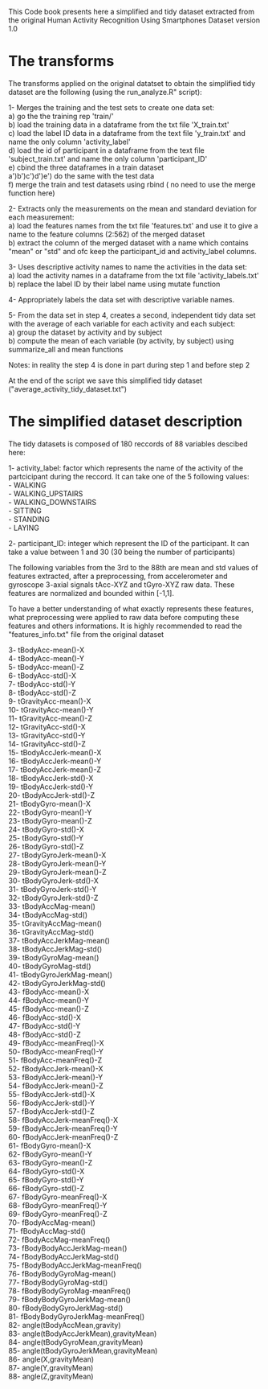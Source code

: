 This Code book presents here a simplified and tidy dataset extracted from the original Human Activity Recognition Using Smartphones Dataset version 1.0 

The transforms
==============
The transforms applied on the original datatset to obtain the simplified tidy dataset are the following (using the run_analyze.R" script):


1- Merges the training and the test sets to create one data set:  
   a) go the the training rep 'train/'  
   b) load the training data in a dataframe from the txt file 'X_train.txt'  
   c) load the label ID data in a dataframe from  the text file 'y_train.txt' and name the only column 'activity_label'  
   d) load the id of participant in a dataframe from the text file 'subject_train.txt' and name the only column 'participant_ID'  
   e) cbind the three dataframes in a train dataset  
   a')b')c')d')e') do the same with the test data  
   f) merge the train and test datasets using rbind ( no need to use the merge function here)  


2- Extracts only the measurements on the mean and standard deviation for each measurement:  
   a) load the features names from the txt file 'features.txt' and use it to give a name to the feature columns (2:562) of the merged dataset  
   b) extract the column of the merged dataset with a name which contains "mean" or "std" and ofc keep the participant_id and activity_label columns.   
   
   
3- Uses descriptive activity names to name the activities in the data set:  
   a) load the activity names in a dataframe from the txt file 'activity_labels.txt'  
   b) replace the label ID by their label name using mutate function  
   
4- Appropriately labels the data set with descriptive variable names.

5- From the data set in step 4, creates a second, independent tidy data set with the average of each variable for each activity and each subject:  
   a) group the dataset by activity and by subject  
   b) compute the mean of each variable (by activity, by subject) using summarize_all and mean functions  

Notes: in reality the step 4 is done in part during step 1 and before step 2

At the end of the script we save this simplified tidy dataset ("average_activity_tidy_dataset.txt")


The simplified dataset description
==================================
The tidy datasets is composed of 180 reccords of 88 variables descibed here:

1- activity_label: factor which represents the name of the activity of the partcicipant during the reccord. It can take one of the 5 following values:  
				- WALKING  
				- WALKING_UPSTAIRS  
				- WALKING_DOWNSTAIRS  
				- SITTING  
				- STANDING  
				- LAYING  

2- participant_ID: integer which represent the ID of the participant. It can take a value between 1 and 30 (30 being the number of participants)



The following variables from the 3rd to the 88th are mean and std values of features extracted, after a preprocessing, from accelerometer and gyroscope 3-axial signals tAcc-XYZ and tGyro-XYZ raw data.
These features are normalized and bounded within [-1,1].

To have a better understanding of what exactly represents these features, what preprocessing were applied to raw data before computing these features and others informations. It is highly recommended to read the "features_info.txt" file from the original dataset

  
3- tBodyAcc-mean()-X  
4- tBodyAcc-mean()-Y  
5- tBodyAcc-mean()-Z  
6- tBodyAcc-std()-X  
7- tBodyAcc-std()-Y  
8- tBodyAcc-std()-Z  
9- tGravityAcc-mean()-X  
10- tGravityAcc-mean()-Y  
11- tGravityAcc-mean()-Z  
12- tGravityAcc-std()-X  
13- tGravityAcc-std()-Y  
14- tGravityAcc-std()-Z  
15- tBodyAccJerk-mean()-X  
16- tBodyAccJerk-mean()-Y  
17- tBodyAccJerk-mean()-Z  
18- tBodyAccJerk-std()-X  
19- tBodyAccJerk-std()-Y  
20- tBodyAccJerk-std()-Z  
21- tBodyGyro-mean()-X  
22- tBodyGyro-mean()-Y  
23- tBodyGyro-mean()-Z  
24- tBodyGyro-std()-X  
25- tBodyGyro-std()-Y  
26- tBodyGyro-std()-Z  
27- tBodyGyroJerk-mean()-X  
28- tBodyGyroJerk-mean()-Y  
29- tBodyGyroJerk-mean()-Z  
30- tBodyGyroJerk-std()-X  
31- tBodyGyroJerk-std()-Y  
32- tBodyGyroJerk-std()-Z  
33- tBodyAccMag-mean()  
34- tBodyAccMag-std()  
35- tGravityAccMag-mean()  
36- tGravityAccMag-std()  
37- tBodyAccJerkMag-mean()  
38- tBodyAccJerkMag-std()  
39- tBodyGyroMag-mean()  
40- tBodyGyroMag-std()  
41- tBodyGyroJerkMag-mean()  
42- tBodyGyroJerkMag-std()  
43- fBodyAcc-mean()-X  
44- fBodyAcc-mean()-Y  
45- fBodyAcc-mean()-Z  
46- fBodyAcc-std()-X  
47- fBodyAcc-std()-Y  
48- fBodyAcc-std()-Z  
49- fBodyAcc-meanFreq()-X  
50- fBodyAcc-meanFreq()-Y  
51- fBodyAcc-meanFreq()-Z  
52- fBodyAccJerk-mean()-X  
53- fBodyAccJerk-mean()-Y  
54- fBodyAccJerk-mean()-Z  
55- fBodyAccJerk-std()-X  
56- fBodyAccJerk-std()-Y  
57- fBodyAccJerk-std()-Z  
58- fBodyAccJerk-meanFreq()-X  
59- fBodyAccJerk-meanFreq()-Y  
60- fBodyAccJerk-meanFreq()-Z  
61- fBodyGyro-mean()-X  
62- fBodyGyro-mean()-Y  
63- fBodyGyro-mean()-Z  
64- fBodyGyro-std()-X  
65- fBodyGyro-std()-Y  
66- fBodyGyro-std()-Z  
67- fBodyGyro-meanFreq()-X  
68- fBodyGyro-meanFreq()-Y  
69- fBodyGyro-meanFreq()-Z  
70- fBodyAccMag-mean()  
71- fBodyAccMag-std()  
72- fBodyAccMag-meanFreq()  
73- fBodyBodyAccJerkMag-mean()  
74- fBodyBodyAccJerkMag-std()  
75- fBodyBodyAccJerkMag-meanFreq()  
76- fBodyBodyGyroMag-mean()  
77- fBodyBodyGyroMag-std()  
78- fBodyBodyGyroMag-meanFreq()  
79- fBodyBodyGyroJerkMag-mean()  
80- fBodyBodyGyroJerkMag-std()  
81- fBodyBodyGyroJerkMag-meanFreq()  
82- angle(tBodyAccMean,gravity)  
83- angle(tBodyAccJerkMean),gravityMean)  
84- angle(tBodyGyroMean,gravityMean)  
85- angle(tBodyGyroJerkMean,gravityMean)  
86- angle(X,gravityMean)  
87- angle(Y,gravityMean)  
88- angle(Z,gravityMean)  

 

